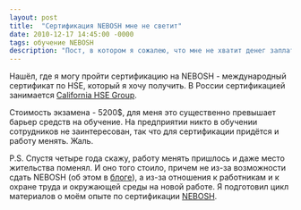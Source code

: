 ```yaml
---
layout: post
title:  "Сертификация NEBOSH мне не светит"
date: 2010-12-17 14:45:00 -0000
tags: обучение NEBOSH
description: "Пост, в котором я сожалею, что мне не хватит денег заплатить за обучение и сертификацию NEBOSH, но всё оканчивается наилучшим образом."
---
```


Нашёл, где я могу пройти сертификацию на NEBOSH - международный сертификат по HSE, который я хочу получить. В России сертификацией занимается [California HSE Group](http://californiahse.com/index.html).

Стоимость экзамена - 5200$, для меня это существенно превышает барьер средств на обучение. На предприятии никто в обучении сотрудников не заинтересован, так что для сертификации придётся и работу менять. Жаль.

P.S. Спустя четыре года скажу, работу менять пришлось и даже место жительства поменял. И оно того стоило, причем не из-за возможности сдать NEBOSH (об этом в [блоге](/blog/2014/nebosh-exam)), а из-за отношения к работникам и к охране труда и окружающей среды на новой работе. Я подготовил цикл материалов о моём опыте по сертификации [NEBOSH](/blog/2020/nebosh-options).